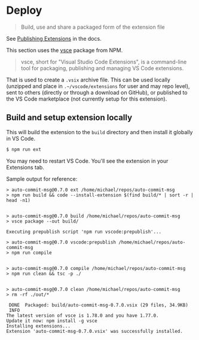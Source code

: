 # Deploy
> Build, use and share a packaged form of the extension file

See [Publishing Extensions](https://code.visualstudio.com/api/working-with-extensions/publishing-extension) in the docs.

This section uses the [vsce](https://github.com/microsoft/vscode-vsce) package from NPM.

> vsce, short for "Visual Studio Code Extensions", is a command-line tool for packaging, publishing and managing VS Code extensions.

That is used to create a `.vsix` archive file. This can be used locally (unzipped and place in `.~/vscode/extensions` for user and may repo level), sent to others (directly or through a download on GitHub), or published to the VS Code marketplace (not currently setup for this extension).


## Build and setup extension locally

This will build the extension to the `build` directory and then install it globally in VS Code.

```sh
$ npm run ext
```

You may need to restart VS Code. You'll see the extension in your Extensions tab.

Sample output for reference:

```
> auto-commit-msg@0.7.0 ext /home/michael/repos/auto-commit-msg
> npm run build && code --install-extension $(find build/* | sort -r | head -n1)


> auto-commit-msg@0.7.0 build /home/michael/repos/auto-commit-msg
> vsce package --out build/

Executing prepublish script 'npm run vscode:prepublish'...

> auto-commit-msg@0.7.0 vscode:prepublish /home/michael/repos/auto-commit-msg
> npm run compile


> auto-commit-msg@0.7.0 compile /home/michael/repos/auto-commit-msg
> npm run clean && tsc -p ./


> auto-commit-msg@0.7.0 clean /home/michael/repos/auto-commit-msg
> rm -rf ./out/*

 DONE  Packaged: build/auto-commit-msg-0.7.0.vsix (29 files, 34.9KB)
 INFO  
The latest version of vsce is 1.78.0 and you have 1.77.0.
Update it now: npm install -g vsce
Installing extensions...
Extension 'auto-commit-msg-0.7.0.vsix' was successfully installed.
```
